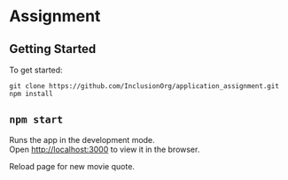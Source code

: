 # Assignment

## Getting Started

To get started:

```
git clone https://github.com/InclusionOrg/application_assignment.git
npm install
```

## `npm start`

Runs the app in the development mode.<br>
Open [http://localhost:3000](http://localhost:3000) to view it in the browser.

Reload page for new movie quote.